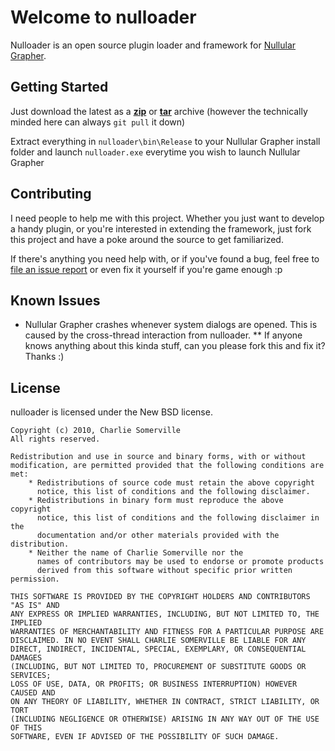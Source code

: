 # Welcome to nulloader
Nulloader is an open source plugin loader and framework for [Nullular Grapher](http://nullular.com/grapher).

## Getting Started
Just download the latest as a [**zip**](http://github.com/charliesome/nulloader/zipball/master) or [**tar**](http://github.com/charliesome/nulloader/tarball/master) archive (however the technically minded here can always `git pull` it down)

Extract everything in `nulloader\bin\Release` to your Nullular Grapher install folder and launch `nulloader.exe` everytime you wish to launch Nullular Grapher

## Contributing
I need people to help me with this project. Whether you just want to develop a handy plugin, or you're interested in extending the framework, just fork this project and have a poke around the source to get familiarized.

If there's anything you need help with, or if you've found a bug, feel free to [file an issue report](http://github.com/charliesome/nulloader/issues) or even fix it yourself if you're game enough :p

## Known Issues

* Nullular Grapher crashes whenever system dialogs are opened. This is caused by the cross-thread interaction from nulloader.
** If anyone knows anything about this kinda stuff, can you please fork this and fix it? Thanks :)

## License

nulloader is licensed under the New BSD license.

    Copyright (c) 2010, Charlie Somerville
    All rights reserved.

    Redistribution and use in source and binary forms, with or without
    modification, are permitted provided that the following conditions are met:
        * Redistributions of source code must retain the above copyright
          notice, this list of conditions and the following disclaimer.
        * Redistributions in binary form must reproduce the above copyright
          notice, this list of conditions and the following disclaimer in the
          documentation and/or other materials provided with the distribution.
        * Neither the name of Charlie Somerville nor the
          names of contributors may be used to endorse or promote products
          derived from this software without specific prior written permission.

    THIS SOFTWARE IS PROVIDED BY THE COPYRIGHT HOLDERS AND CONTRIBUTORS "AS IS" AND
    ANY EXPRESS OR IMPLIED WARRANTIES, INCLUDING, BUT NOT LIMITED TO, THE IMPLIED
    WARRANTIES OF MERCHANTABILITY AND FITNESS FOR A PARTICULAR PURPOSE ARE
    DISCLAIMED. IN NO EVENT SHALL CHARLIE SOMERVILLE BE LIABLE FOR ANY
    DIRECT, INDIRECT, INCIDENTAL, SPECIAL, EXEMPLARY, OR CONSEQUENTIAL DAMAGES
    (INCLUDING, BUT NOT LIMITED TO, PROCUREMENT OF SUBSTITUTE GOODS OR SERVICES;
    LOSS OF USE, DATA, OR PROFITS; OR BUSINESS INTERRUPTION) HOWEVER CAUSED AND
    ON ANY THEORY OF LIABILITY, WHETHER IN CONTRACT, STRICT LIABILITY, OR TORT
    (INCLUDING NEGLIGENCE OR OTHERWISE) ARISING IN ANY WAY OUT OF THE USE OF THIS
    SOFTWARE, EVEN IF ADVISED OF THE POSSIBILITY OF SUCH DAMAGE.
